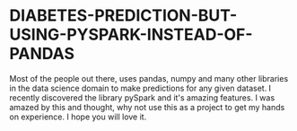 # DIABETES-PREDICTION-BUT-USING-PYSPARK-INSTEAD-OF-PANDAS
Most of the people out there, uses pandas, numpy and many other libraries in the data science domain to make predictions for any given dataset. I recently discovered the library pySpark and it's amazing features. I was amazed by this and thought, why not use this as a project to get my hands on experience. I hope you will love it.
